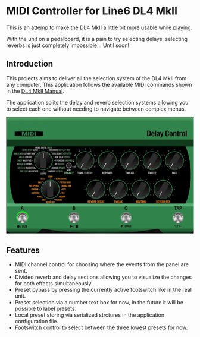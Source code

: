 # MIDI Controller for Line6 DL4 MkII

This is an attemp to make the DL4 MkII a little bit more usable while playing.

With the unit on a pedalboard, it is a pain to try selecting delays, selecting reverbs is just completely impossible... Until soon!

## Introduction

This projects aims to deliver all the selection system of the DL4 MkII from any computer. This application follows the available MIDI commands shown in the [DL4 MkII Manual](https://line6.com/data/6/0a020a3f177ca62c4820b92c4e/application/pdf/DL4%20MkII%20Owner's%20Manual%20-%20English%20.pdf).

The application splits the delay and reverb selection systems allowing you to select each one without needing to navigate between complex menus.

<p align="center"><img src="/Build/MidiControl/Resources/Original/DL4MkII Control.gif" alt="DL4MkII CONTROL"></p>

## Features

 - MIDI channel control for choosing where the events from the panel are sent.
 - Divided reverb and delay sections allowing you to visualize the changes for both effects simultaneously.
 - Preset bypass by pressing the currently active footswitch like in the real unit.
 - Preset selection via a number text box for now, in the future it will be possible to label presets.
 - Local preset storing via serialized strctures in the application configuration file.
 - Footswitch control to select between the three lowest presets for now.
